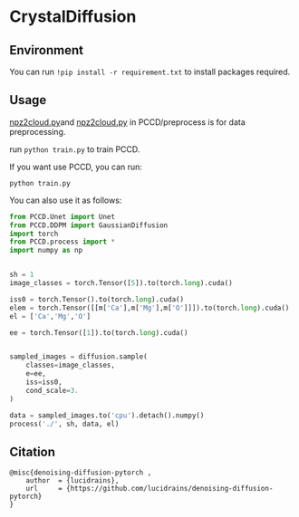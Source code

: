 # CrystalDiffusion

## Environment

You can run ```!pip install -r requirement.txt``` to install packages required.


## Usage

[npz2cloud.py](PCCD/preprocess/npz2cloud.py)and [npz2cloud.py](PCCD/preprocess/npz2cloud.py) in PCCD/preprocess is for data preprocessing.

run ```python train.py``` to train PCCD.

If you want use PCCD, you can run:

    python train.py

You can also use it as follows:
```python
from PCCD.Unet import Unet
from PCCD.DDPM import GaussianDiffusion
import torch
from PCCD.process import *
import numpy as np


sh = 1
image_classes = torch.Tensor([5]).to(torch.long).cuda()

iss0 = torch.Tensor().to(torch.long).cuda()
elem = torch.Tensor([[m['Ca'],m['Mg'],m['O']]]).to(torch.long).cuda()
el = ['Ca','Mg','O']

ee = torch.Tensor([1]).to(torch.long).cuda()


sampled_images = diffusion.sample(
    classes=image_classes,
    e=ee,
    iss=iss0,
    cond_scale=3.
)

data = sampled_images.to('cpu').detach().numpy()
process('./', sh, data, el)
```
## Citation

    @misc{denoising-diffusion-pytorch ,
        author  = {lucidrains},
        url     = {https://github.com/lucidrains/denoising-diffusion-pytorch}
    }
